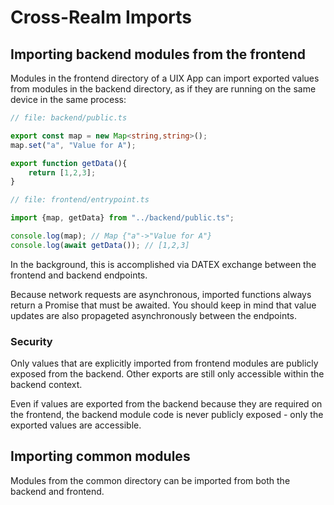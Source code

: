 # Cross-Realm Imports

## Importing backend modules from the frontend

Modules in the frontend directory of a UIX App can import exported values from modules in the backend directory, as if they are running on the same device in the same process:

```typescript
// file: backend/public.ts

export const map = new Map<string,string>();
map.set("a", "Value for A");

export function getData(){
    return [1,2,3];
}
```

```typescript
// file: frontend/entrypoint.ts

import {map, getData} from "../backend/public.ts";

console.log(map); // Map {"a"->"Value for A"}
console.log(await getData()); // [1,2,3]
```

In the background, this is accomplished via DATEX exchange between the frontend and backend endpoints.

Because network requests are asynchronous, imported functions always return a Promise that must be awaited.
You should keep in mind that value updates are also propageted asynchronously between the endpoints.

### Security

Only values that are explicitly imported from frontend modules are publicly exposed from the backend.
Other exports are still only accessible within the backend context.

Even if values are exported from the backend because they are required on the frontend, the backend module
code is never publicly exposed - only the exported values are accessible.

## Importing common modules

Modules from the common directory can be imported from both the backend and frontend.